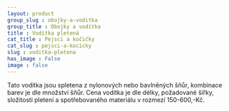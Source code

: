 ```yaml
---
layout: product
group_slug : obojky-a-voditka
group_title : Obojky a vodítka
title : Vodítka pletená
cat_title : Pejsci a kočičky
cat_slug : pejsci-a-kocicky
slug : voditka-pletena
has_image : False
image : false
---
```


Tato vodítka jsou spletena z nylonových nebo bavlněných šňůr, kombinace barev je dle množství šňůr. Cena vodítka je dle délky, požadované šířky, složitosti pletení a spotřebovaného materiálu v rozmezí 150-600,-Kč.

